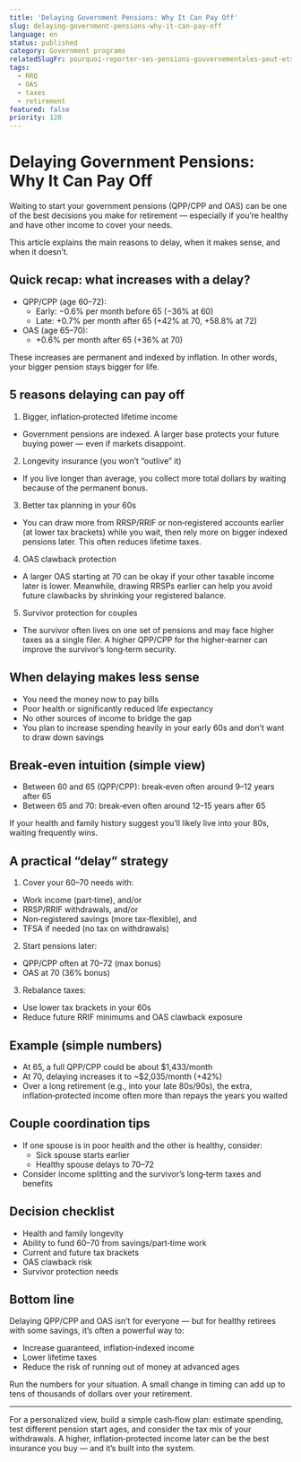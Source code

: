 ```yaml
---
title: 'Delaying Government Pensions: Why It Can Pay Off'
slug: delaying-government-pensions-why-it-can-pay-off
language: en
status: published
category: Government programs
relatedSlugFr: pourquoi-reporter-ses-pensions-gouvernementales-peut-etre-payant
tags:
  - RRQ
  - OAS
  - taxes
  - retirement
featured: false
priority: 120
---
```


# Delaying Government Pensions: Why It Can Pay Off

Waiting to start your government pensions (QPP/CPP and OAS) can be one of the best decisions you make for retirement — especially if you’re healthy and have other income to cover your needs.

This article explains the main reasons to delay, when it makes sense, and when it doesn’t.

## Quick recap: what increases with a delay?

- QPP/CPP (age 60–72):
  - Early: −0.6% per month before 65 (−36% at 60)
  - Late: +0.7% per month after 65 (+42% at 70, +58.8% at 72)
- OAS (age 65–70):
  - +0.6% per month after 65 (+36% at 70)

These increases are permanent and indexed by inflation. In other words, your bigger pension stays bigger for life.

## 5 reasons delaying can pay off

1) Bigger, inflation‑protected lifetime income  
- Government pensions are indexed. A larger base protects your future buying power — even if markets disappoint.

2) Longevity insurance (you won’t “outlive” it)  
- If you live longer than average, you collect more total dollars by waiting because of the permanent bonus.

3) Better tax planning in your 60s  
- You can draw more from RRSP/RRIF or non‑registered accounts earlier (at lower tax brackets) while you wait, then rely more on bigger indexed pensions later. This often reduces lifetime taxes.

4) OAS clawback protection  
- A larger OAS starting at 70 can be okay if your other taxable income later is lower. Meanwhile, drawing RRSPs earlier can help you avoid future clawbacks by shrinking your registered balance.

5) Survivor protection for couples  
- The survivor often lives on one set of pensions and may face higher taxes as a single filer. A higher QPP/CPP for the higher‑earner can improve the survivor’s long‑term security.

## When delaying makes less sense

- You need the money now to pay bills
- Poor health or significantly reduced life expectancy
- No other sources of income to bridge the gap
- You plan to increase spending heavily in your early 60s and don’t want to draw down savings

## Break‑even intuition (simple view)

- Between 60 and 65 (QPP/CPP): break‑even often around 9–12 years after 65
- Between 65 and 70: break‑even often around 12–15 years after 65

If your health and family history suggest you’ll likely live into your 80s, waiting frequently wins.

## A practical “delay” strategy

1) Cover your 60–70 needs with:
- Work income (part‑time), and/or
- RRSP/RRIF withdrawals, and/or
- Non‑registered savings (more tax‑flexible), and
- TFSA if needed (no tax on withdrawals)

2) Start pensions later:
- QPP/CPP often at 70–72 (max bonus)
- OAS at 70 (36% bonus)

3) Rebalance taxes:
- Use lower tax brackets in your 60s
- Reduce future RRIF minimums and OAS clawback exposure

## Example (simple numbers)

- At 65, a full QPP/CPP could be about $1,433/month
- At 70, delaying increases it to ~$2,035/month (+42%)
- Over a long retirement (e.g., into your late 80s/90s), the extra, inflation‑protected income often more than repays the years you waited

## Couple coordination tips

- If one spouse is in poor health and the other is healthy, consider:
  - Sick spouse starts earlier
  - Healthy spouse delays to 70–72
- Consider income splitting and the survivor’s long‑term taxes and benefits

## Decision checklist

- Health and family longevity
- Ability to fund 60–70 from savings/part‑time work
- Current and future tax brackets
- OAS clawback risk
- Survivor protection needs

## Bottom line

Delaying QPP/CPP and OAS isn’t for everyone — but for healthy retirees with some savings, it’s often a powerful way to:
- Increase guaranteed, inflation‑indexed income
- Lower lifetime taxes
- Reduce the risk of running out of money at advanced ages

Run the numbers for your situation. A small change in timing can add up to tens of thousands of dollars over your retirement.

---

For a personalized view, build a simple cash‑flow plan: estimate spending, test different pension start ages, and consider the tax mix of your withdrawals. A higher, inflation‑protected income later can be the best insurance you buy — and it’s built into the system.
